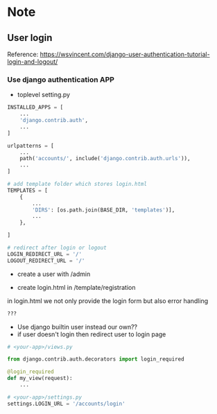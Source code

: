 # Note


## User login

Reference: https://wsvincent.com/django-user-authentication-tutorial-login-and-logout/

### Use django authentication APP

- toplevel setting.py

```py
INSTALLED_APPS = [
    ...
    'django.contrib.auth',
    ...
]

urlpatterns = [
    ...
    path('accounts/', include('django.contrib.auth.urls')),
    ...
]

# add template folder which stores login.html
TEMPLATES = [
    {
        ...
        'DIRS': [os.path.join(BASE_DIR, 'templates')],
        ...
    },

]

# redirect after login or logout
LOGIN_REDIRECT_URL = '/'
LOGOUT_REDIRECT_URL = '/'
```

- create a user with /admin

- create login.html in <project>/template/registration

in login.html we not only provide the login form but also error handling 
```html
???
```

- Use django builtin user instead our own??
- if user doesn't login then redirect user to login page

```py
# <your-app>/views.py

from django.contrib.auth.decorators import login_required

@login_required
def my_view(request):
    ...
```

```py
# <your-app>/settings.py
settings.LOGIN_URL = '/accounts/login'
```



